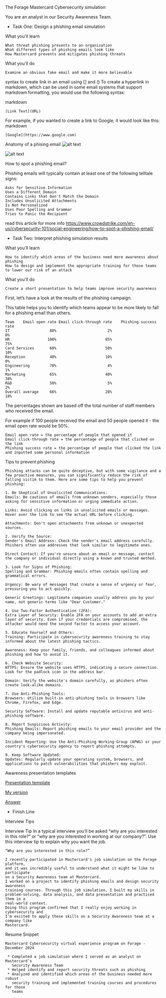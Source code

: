 The Forage Mastercard Cybersecurity simulation

You are an analyst in our Security Awareness Team.

* Task One: Design a phishing email simulation

What you'll learn

    What threat phishing presents to an organization 
    What different types of phishing emails look like
    How Mastercard prevents and mitigates phishing threats

What you'll do

    Examine an obvious fake email and make it more believable 


syntax to create link in an email using [] and ()
To create a hyperlink in markdown, which can be used in some email systems that support markdown formatting, you would use the following syntax:

markdown
```
[Link Text](URL)
```
For example, if you wanted to create a link to Google, it would look like this:
markdown
```
[Google](https://www.google.com)
```
Anatomy of a phising email
![alt text](Phishing-email-example-1024x896.jpeg)

![alt text](<Screen Shot 2022-08-31 at 4.59.19 pm.png>)

How to spot a phishing email?

Phishing emails will typically contain at least one of the following telltale signs:

    Asks for Sensitive Information
    Uses a Different Domain
    Contains Links that Don't Match the Domain
    Includes Unsolicited Attachments
    Is Not Personalized
    Uses Poor Spelling and Grammar
    Tries to Panic the Recipient

read this article for more info
https://www.crowdstrike.com/en-us/cybersecurity-101/social-engineering/how-to-spot-a-phishing-email/

* Task Two: Interpret phishing simulation results

What you'll learn

    How to identify which areas of the business need more awareness about phishing
    How to design and implement the appropriate training for those teams to lower our risk of an attack

What you'll do

    Create a short presentation to help teams improve security awareness 


First, let’s have a look at the results of the phishing campaign.

This table helps you to identify which teams appear to be more likely to fall for a phishing email than others.
```
Team	Email open rate	Email click-through rate	Phishing success rate
IT	                80%	                      2%	                   0%
HR	               100%	                     85%	                  75%
Card Services	    60%	                     50%	                  10%
Reception        	40%                    	 10%	                   0%
Engineering	        70%	                      4%	                   1%
Marketing	        65%	                     40%	                  38%
R&D	                50%	                      5%	                   2%
Overall average	    66%	                     28%	                  18%
```
The percentages shown are based off the total number of staff members who received the email. 

For example if 100 people received the email and 50 people opened it - the email open rate would be 50%.

    Email open rate = the percentage of people that opened it
    Email click-through rate = the percentage of people that clicked on the link
    Phishing success rate = the percentage of people that clicked the link and inputted some personal information


Tips to prevent phishing
```
Phishing attacks can be quite deceptive, but with some vigilance and a few proactive measures, you can significantly reduce the risk of falling victim to them. Here are some tips to help you prevent phishing:

1. Be Skeptical of Unsolicited Communications:
Emails: Be cautious of emails from unknown senders, especially those asking for sensitive information or urging immediate action.

Links: Avoid clicking on links in unsolicited emails or messages. Hover over the link to see the actual URL before clicking.

Attachments: Don't open attachments from unknown or unexpected sources.

2. Verify the Source:
Sender's Email Address: Check the sender's email address carefully. Phishers often use addresses that look similar to legitimate ones.

Direct Contact: If you're unsure about an email or message, contact the company or individual directly using a known and trusted method.

3. Look for Signs of Phishing:
Spelling and Grammar: Phishing emails often contain spelling and grammatical errors.

Urgency: Be wary of messages that create a sense of urgency or fear, pressuring you to act quickly.

Generic Greetings: Legitimate companies usually address you by your name, not generic terms like "Dear Customer."

4. Use Two-Factor Authentication (2FA):
Extra Layer of Security: Enable 2FA on your accounts to add an extra layer of security. Even if your credentials are compromised, the attacker would need the second factor to access your account.

5. Educate Yourself and Others:
Training: Participate in cybersecurity awareness training to stay informed about the latest phishing tactics.

Awareness: Keep your family, friends, and colleagues informed about phishing and how to avoid it.

6. Check Website Security:
HTTPS: Ensure the website uses HTTPS, indicating a secure connection. Look for the padlock icon in the address bar.

Domain: Verify the website's domain carefully, as phishers often create look-alike domains.

7. Use Anti-Phishing Tools:
Browsers: Utilize built-in anti-phishing tools in browsers like Chrome, Firefox, and Edge.

Security Software: Install and update reputable antivirus and anti-phishing software.

8. Report Suspicious Activity:
Phishing Emails: Report phishing emails to your email provider and the company being impersonated.

Incident Reporting: Use the Anti-Phishing Working Group (APWG) or your country's cybersecurity agency to report phishing attempts.

9. Keep Software Updated:
Updates: Regularly update your operating system, browsers, and applications to patch vulnerabilities that phishers may exploit.
```
Awareness presentation templates

[Presentation template](<Potential presentation template Task 2 (3).pdf>)

[My version](<Presentation-my version.pdf>)

[Answer](<Task 2 - Model Answer - Slide Deck .pdf>)



* Finish Line

Interview Tips

Interview Tip
In a typical interview you’ll be asked “why are you interested in this role?” or “why are you interested in working at our company?”. Use this interview tip to explain why you want the job.
```
“Why are you interested in this role?”

I recently participated in Mastercard's job simulation on the Forage platform,
and it was incredibly useful to understand what it might be like to participate
on a Security Awareness team at Mastercard.
I worked on a project to identify phishing emails and design security awareness
training courses. Through this job simulation, I built my skills in
problem-solving, data analysis, and data presentation and practiced them in a
real-world context.
Doing this program confirmed that I really enjoy working in cybersecurity and
I'm excited to apply these skills on a Security Awareness team at a company like
Mastercard.
```
Resume Snippet

```
Mastercard Cybersecurity virtual experience program on Forage - December 2024

 * Completed a job simulation where I served as an analyst on Mastercard’s
   Security Awareness Team 
 * Helped identify and report security threats such as phishing 
 * Analyzed and identified which areas of the business needed more robust
   security training and implemented training courses and procedures for those
   teams
```

